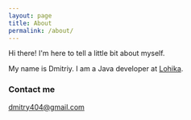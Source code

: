 ```yaml
---
layout: page
title: About
permalink: /about/
---
```


Hi there! I'm here to tell a little bit about myself.

My name is Dmitriy. I am a Java developer at [Lohika](http://www.lohika.com). 

### Contact me

[dmitry404@gmail.com](mailto:dmitry404@gmail.com)